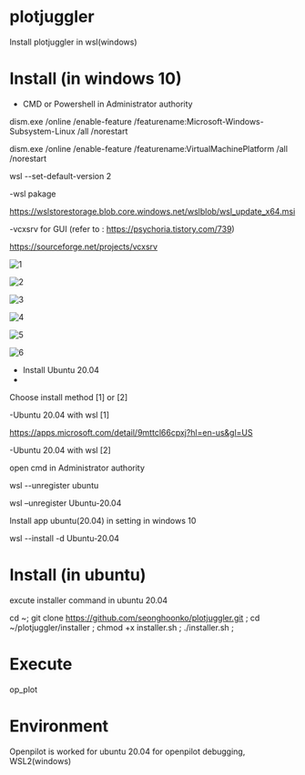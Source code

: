 # plotjuggler
Install plotjuggler in wsl(windows)

# Install  (in windows 10)

- CMD or Powershell in Administrator authority
  
dism.exe /online /enable-feature /featurename:Microsoft-Windows-Subsystem-Linux /all /norestart

dism.exe /online /enable-feature /featurename:VirtualMachinePlatform /all /norestart

wsl --set-default-version 2


-wsl pakage

https://wslstorestorage.blob.core.windows.net/wslblob/wsl_update_x64.msi

-vcxsrv for GUI   (refer to : https://psychoria.tistory.com/739)

https://sourceforge.net/projects/vcxsrv

![1](https://github.com/seonghoonko/plotjuggler/assets/68089983/8828b3bb-8fed-450e-b549-5b31fe0a42d6)

![2](https://github.com/seonghoonko/plotjuggler/assets/68089983/00d77df6-8f90-40bf-b464-c5dce0b3c07f)

![3](https://github.com/seonghoonko/plotjuggler/assets/68089983/fd15f628-1555-4b61-b104-5658958ae00b)

![4](https://github.com/seonghoonko/plotjuggler/assets/68089983/c969646e-4656-45f3-93e9-afa09d0a6fb0)

![5](https://github.com/seonghoonko/plotjuggler/assets/68089983/64149671-eac5-4f36-ad36-2ccd67569b6d)

![6](https://github.com/seonghoonko/plotjuggler/assets/68089983/f0ca426f-c7e8-4be8-95e3-1bbe44158b69)

 

- Install Ubuntu 20.04
- 
Choose install method [1] or [2]

-Ubuntu 20.04 with wsl  [1]

https://apps.microsoft.com/detail/9mttcl66cpxj?hl=en-us&gl=US

-Ubuntu 20.04 with wsl  [2]

open cmd in Administrator authority

wsl --unregister ubuntu 

wsl –unregister Ubuntu-20.04

Install app ubuntu(20.04) in setting in windows 10

wsl --install -d Ubuntu-20.04

# Install  (in ubuntu)

excute installer command in ubuntu 20.04

cd ~; git clone https://github.com/seonghoonko/plotjuggler.git ; 
cd ~/plotjuggler/installer ;
chmod +x installer.sh ; ./installer.sh ; 

# Execute 

op_plot

# Environment

Openpilot is worked for ubuntu 20.04
for openpilot debugging, WSL2(windows)
